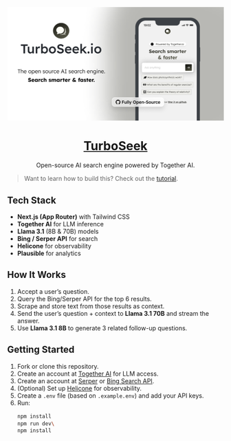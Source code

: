 <a href="https://www.turboseek.io">
  <img alt="TurboSeek" src="./public/og-image.png">
  <h1 align="center">TurboSeek</h1>
</a>

<p align="center">
  Open-source AI search engine powered by Together AI.
</p>

> Want to learn how to build this? Check out the [tutorial](https://docs.together.ai/docs/ai-search-engine).

## Tech Stack

- **Next.js (App Router)** with Tailwind CSS  
- **Together AI** for LLM inference  
- **Llama 3.1** (8B & 70B) models  
- **Bing / Serper API** for search  
- **Helicone** for observability  
- **Plausible** for analytics  

## How It Works

1. Accept a user’s question.  
2. Query the Bing/Serper API for the top 6 results.  
3. Scrape and store text from those results as context.  
4. Send the user’s question + context to **Llama 3.1 70B** and stream the answer.  
5. Use **Llama 3.1 8B** to generate 3 related follow-up questions.  

## Getting Started

1. Fork or clone this repository.  
2. Create an account at [Together AI](https://togetherai.link) for LLM access.  
3. Create an account at [Serper](https://serper.dev/) or [Bing Search API](https://www.microsoft.com/en-us/bing/apis/bing-web-search-api).  
4. (Optional) Set up [Helicone](https://www.helicone.ai/) for observability.  
5. Create a `.env` file (based on `.example.env`) and add your API keys.  
6. Run:  
   ```bash
   npm install
   npm run dev\
   npm install
